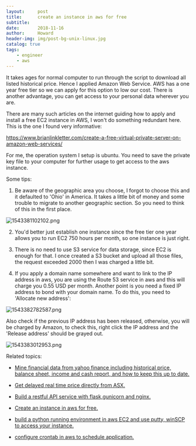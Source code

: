 ```yaml
---
layout:     post
title:      create an instance in aws for free
subtitle:   
date:       2018-11-16
author:     Howard
header-img: img/post-bg-unix-linux.jpg
catalog: true
tags:
    - engineer
    - aws
---
```



It takes ages for normal computer to run through the script to download all listed historical price. Hence I applied Amazon Web Service. AWS has a one year free tier so we can apply for this option to low our cost. There is another advantage, you can get access to your personal data wherever you are. 



There are many such articles on the internet guiding how to apply and install a free EC2 instance in AWS, I won't do something redundant here. This is the one I found very informative:



https://www.brianlinkletter.com/create-a-free-virtual-private-server-on-amazon-web-services/



For me, the operation system I setup is ubuntu. You need to save the private key file to your computer for further usage to get access to the aws instance. 

Some tips:

1. Be aware of the geographic area you choose, I forgot to choose this and it defaulted to 'Ohio' in America. It takes a little bit of money and some trouble to migrate to another geographic section.  So you need to think of this in the first place. 

![1543381102102.png](https://cdn.steemitimages.com/DQmaZkH9tb8x91vrsGGSLkwJwcqwjcDfQr5mbmqU5yt6Nys/1543381102102.png)



2. You'd better just establish one instance since the free tier one year allows you to run EC2 750 hours  per month, so one instance is just right.



3. There is no need to use S3 service for data storage, since EC2 is enough for that. I once created a S3 bucket and upload all those files, the request exceeded 2000 then I was charged a little bit.



4. If you apply a domain name somewhere and want to link to the IP address in aws, you are using the Route 53 service in aws and this will charge you 0.55 USD per month. Another point is you need a fixed IP address to bond with your domain name.  To do this, you need to 'Allocate new address':

![1543382782587.png](https://cdn.steemitimages.com/DQmcF4ZNHgvKUYFBPuHk9L7W18XCPKjw6ZKWSgnUghEMi4b/1543382782587.png)

Also check if the previous IP address has been released, otherwise, you will be charged by Amazon, to check this, right click the IP address and the 'Release address' should be grayed out.

![1543383012953.png](https://cdn.steemitimages.com/DQmcAS5Lw6gxf4AcLidttmttXUytSaZqhSRvWvS5qaTpPte/1543383012953.png)



Related topics: 

 - [Mine financial data from yahoo finance including historical price, balance sheet, income and cash report, and how to keep this up to date.](http://engineerman.club/2018/01/22/get-historical-data-with-python/)

 - [Get delayed real time price directly from ASX.](http://engineerman.club/2018/01/22/get-delayed-price-directly-from-ASX/)

 - [Build a restful API service with flask,gunicorn and nginx.](hhttp://engineerman.club/2020/01/12/build-a-rest-API-service-to-provide-market-data-for-yourself/) 

 - [Create an instance in aws for free.](http://engineerman.club/2018/11/16/create-an-instance-in-aws-for-free/)

 - [build a python running environment in aws EC2 and use putty, winSCP to access your instance.](http://engineerman.club/2018/11/16/How-to-access-the-EC2-instance-in-AWS/)

 - [configure crontab in aws to schedule application.](http://engineerman.club/2018/11/16/Schedule-regular-tasks-in-AWS/)
